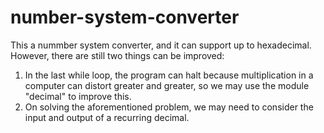 # number-system-converter
This a nummber system converter, and it can support up to hexadecimal. However, there are still two things can be improved:
<ol>
<li>In the last while loop, the program can halt because multiplication in a computer can distort greater and greater, so we may use the module "decimal" to improve this.</li>
<li>On solving the aforementioned problem, we may need to consider the input and output of a recurring decimal.</li>
</ol>
